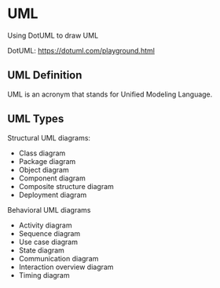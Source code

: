 # UML
Using DotUML to draw UML

DotUML: https://dotuml.com/playground.html

## UML Definition

UML is an acronym that stands for Unified Modeling Language.

## UML Types

Structural UML diagrams:

* Class diagram
* Package diagram
* Object diagram
* Component diagram
* Composite structure diagram
* Deployment diagram

Behavioral UML diagrams
* Activity diagram
* Sequence diagram
* Use case diagram
* State diagram
* Communication diagram
* Interaction overview diagram
* Timing diagram
